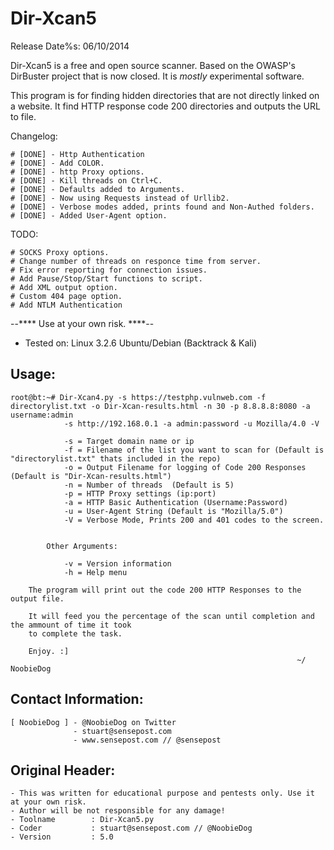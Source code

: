 Dir-Xcan5
========

Release Date%s: 06/10/2014

Dir-Xcan5 is a free and open source scanner. Based on the OWASP's DirBuster project that is now closed. It is _mostly_ experimental software. <br />

This program is for finding hidden directories that are not directly linked on a website. It find HTTP response code 200 directories and outputs the URL to file. <br />

Changelog:

	# [DONE] - Http Authentication
	# [DONE] - Add COLOR.
	# [DONE] - http Proxy options.
	# [DONE] - Kill threads on Ctrl+C.
	# [DONE] - Defaults added to Arguments.
	# [DONE] - Now using Requests instead of Urllib2.
	# [DONE] - Verbose modes added, prints found and Non-Authed folders.
	# [DONE] - Added User-Agent option.

TODO:

	# SOCKS Proxy options.
	# Change number of threads on responce time from server.
	# Fix error reporting for connection issues.
	# Add Pause/Stop/Start functions to script.
	# Add XML output option.
	# Custom 404 page option.
	# Add NTLM Authentication

--**** Use at your own risk. ****-- <br />

+ Tested on: Linux 3.2.6 Ubuntu/Debian (Backtrack & Kali)<br />

## Usage:

    root@bt:~# Dir-Xcan4.py -s https://testphp.vulnweb.com -f directorylist.txt -o Dir-Xcan-results.html -n 30 -p 8.8.8.8:8080 -a username:admin
                -s http://192.168.0.1 -a admin:password -u Mozilla/4.0 -V
    
                -s = Target domain name or ip
                -f = Filename of the list you want to scan for (Default is "directorylist.txt" thats included in the repo)
                -o = Output Filename for logging of Code 200 Responses (Default is "Dir-Xcan-results.html")
                -n = Number of threads  (Default is 5)
                -p = HTTP Proxy settings (ip:port)
                -a = HTTP Basic Authentication (Username:Password)
                -u = User-Agent String (Default is "Mozilla/5.0")
                -V = Verbose Mode, Prints 200 and 401 codes to the screen.

                        
            Other Arguments:
                
                -v = Version information
                -h = Help menu
                        
        The program will print out the code 200 HTTP Responses to the output file.
        
        It will feed you the percentage of the scan until completion and the ammount of time it took
        to complete the task.
        
        Enjoy. :]
                                                                    ~/ NoobieDog

## Contact Information:

    [ NoobieDog ] - @NoobieDog on Twitter
    			  - stuart@sensepost.com
    			  - www.sensepost.com // @sensepost

## Original Header:

    - This was written for educational purpose and pentests only. Use it at your own risk.
    - Author will be not responsible for any damage!
    - Toolname        : Dir-Xcan5.py
    - Coder           : stuart@sensepost.com // @NoobieDog
    - Version         : 5.0
